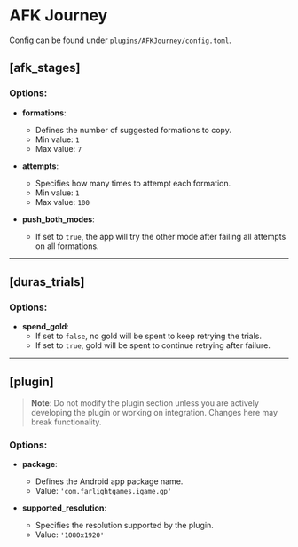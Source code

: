 # AFK Journey

Config can be found under `plugins/AFKJourney/config.toml`.

## [afk_stages]
### Options:

- **formations**: 
  - Defines the number of suggested formations to copy.
  - Min value: `1`
  - Max value: `7`
  
- **attempts**: 
  - Specifies how many times to attempt each formation.
  - Min value: `1`
  - Max value: `100`
  
- **push_both_modes**: 
  - If set to `true`, the app will try the other mode after failing all attempts on all formations.


---

## [duras_trials]

### Options:

- **spend_gold**: 
  - If set to `false`, no gold will be spent to keep retrying the trials.
  - If set to `true`, gold will be spent to continue retrying after failure.

---

## [plugin]

> **Note**: Do not modify the plugin section unless you are actively developing the plugin or working on integration. Changes here may break functionality.

### Options:

- **package**: 
  - Defines the Android app package name.
  - Value: `'com.farlightgames.igame.gp'`
  
- **supported_resolution**: 
  - Specifies the resolution supported by the plugin.
  - Value: `'1080x1920'`
